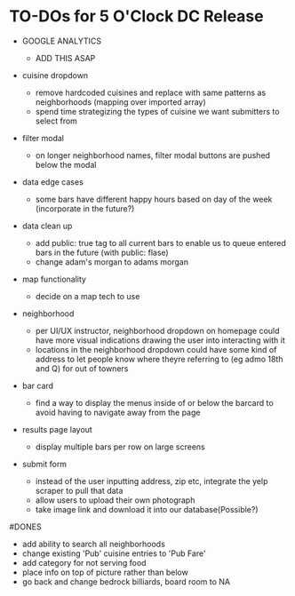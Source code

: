 # TO-DOs for 5 O'Clock DC Release

* GOOGLE ANALYTICS
    * ADD THIS ASAP

* cuisine dropdown
    * remove hardcoded cuisines and replace with same patterns as neighborhoods (mapping over imported array)
    * spend time strategizing the types of cuisine we want submitters to select from

* filter modal
    * on longer neighborhood names, filter modal buttons are pushed below the modal

* data edge cases
    * some bars have different happy hours based on day of the week (incorporate in the future?)

* data clean up
    * add public: true tag to all current bars to enable us to queue entered bars in the future (with public: flase)
    * change adam's morgan to adams morgan

* map functionality
    * decide on a map tech to use

* neighborhood
    * per UI/UX instructor, neighborhood dropdown on homepage could have more visual indications drawing the user into interacting with it
    * locations in the neighborhood dropdown could have some kind of address to let people know where theyre referring to (eg admo 18th and Q) for out of towners

* bar card
    * find a way to display the menus inside of or below the barcard to avoid having to navigate away from the page

* results page layout
    * display multiple bars per row on large screens

* submit form
    * instead of the user inputting address, zip etc, integrate the yelp scraper to pull that data
    * allow users to upload their own photograph
    * take image link and download it into our database(Possible?)

#DONES
* add ability to search all neighborhoods
* change existing 'Pub' cuisine entries to 'Pub Fare'
* add category for not serving food
* place info on top of picture rather than below
* go back and change bedrock billiards, board room to NA
